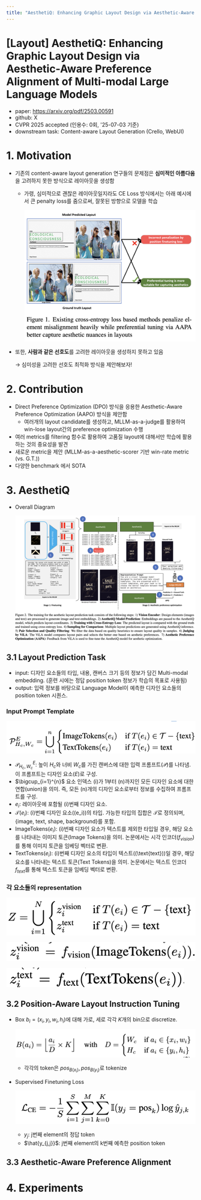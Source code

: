 ```yaml
---
title: "AesthetiQ: Enhancing Graphic Layout Design via Aesthetic-Aware Preference Alignment of Multi-modal Large Language Models"
---
```




# [Layout] AesthetiQ: Enhancing Graphic Layout Design via Aesthetic-Aware Preference Alignment of Multi-modal Large Language Models

- paper: https://arxiv.org/pdf/2503.00591
- github: X
- CVPR 2025 accepted (인용수: 0회, '25-07-03 기준)
- downstream task: Content-aware Layout Generation (Crello, WebUI)

# 1. Motivation

- 기존의 content-aware layout generation 연구들의 문제점은 **심미적인 아름다움**을 고려하지 못한 방식으로 레이아웃을 생성함

  - 가령, 심미적으로 괜찮은 레이아웃일지라도 CE Loss 방식에서는 아래 예시에서 큰 penalty loss를 줌으로써, 잘못된 방향으로 모델을 학습

    ![](../images/2025-07-03/image-20250703010701151.png)

- 또한, **사람과 같은 선호도**를 고려한 레이아웃을 생성하지 못하고 있음

  $\to$ 심미성을 고려한 선호도 최적화 방식을 제안해보자!

# 2. Contribution

- Direct Preference Optimization (DPO) 방식을 응용한 Aesthetic-Aware Preference Optimization (AAPO) 방식을 제안함
  - 여러개의 layout candidate를 생성하고, MLLM-as-a-judge를 활용하여 win-lose layout간의 preference optimization 수행
- 여러 metrics를 filtering 함수로 활용하여 고품질 layout에 대해서만 학습에 활용하는 것의 중요성을 발견
- 새로운 metric을 제안 (MLLM-as-a-aesthetic-scorer 기반 win-rate metric (vs. G.T.))
- 다양한 benchmark 에서 SOTA

# 3. AesthetiQ

- Overall Diagram

  ![](../images/2025-07-03/image-20250703011547799.png)

## 3.1 Layout Prediction Task

- input: 디자인 요소들의 타입, 내용, 캔버스 크기 등의 정보가 담긴 Multi-modal embedding. (훈련 시에는 정답 position token 정보가 학습의 목표로 사용됨)
- output: 입력 정보를 바탕으로 Language Model이 예측한 디자인 요소들의 position token 시퀀스.

### Input Prompt Template

![](../images/2025-07-03/image-20250703011854448.png)

- $\mathcal{P}^E_{H_c, W_c}$: 높이 $H_c$와 너비 $W_c$를 가진 캔버스에 대한 입력 프롬프트$(\mathcal{P})$를 나타냄. 이 프롬프트는 디자인 요소$(E)$로 구성.
- $\bigcup_{i=1}^{n}$ 요소 인덱스 \(i\)가 1부터 \(n\)까지인 모든 디자인 요소에 대한 연합(union)을 의미. 즉, 모든 \(n\)개의 디자인 요소로부터 정보를 수집하여 프롬프트를 구성.
- $e_i$: 레이아웃에 포함될 \(i\)번째 디자인 요소.
- $\mathcal{T}(e_i)$: \(i\)번째 디자인 요소(\(e_i\))의 타입. 가능한 타입의 집합은 $\mathcal{T}$로 정의되며, {image, text, shape, background}를 포함.
- $\text{ImageTokens}(e_i)$: \(i\)번째 디자인 요소가 텍스트를 제외한 타입일 경우, 해당 요소를 나타내는 이미지 토큰(Image Tokens)을 의미. 논문에서는 시각 인코더$(f_{vision})$를 통해 이미지 토큰을 임베딩 벡터로 변환.
- $\text{TextTokens}(e_i)$: \(i\)번째 디자인 요소의 타입이 텍스트(\(\text{text}\))일 경우, 해당 요소를 나타내는 텍스트 토큰(Text Tokens)을 의미. 논문에서는 텍스트 인코더$f_{text}$를 통해 텍스트 토큰을 임베딩 벡터로 변환.

### 각 요소들의 representation

![](../images/2025-07-03/image-20250703012402288.png)

![](../images/2025-07-03/image-20250703012429153.png)

![](../images/2025-07-03/image-20250703012456610.png)



## 3.2 Position-Aware Layout Instruction Tuning

- Box $b_i = (x_i, y_i, w_i, h_i)$에 대해 가로, 세로 각각 *K*개의 bin으로 discretize.

  ![](../images/2025-07-03/image-20250703012719947.png)

  - 각각의 token은 $pos_{B(x_i)}, pos_{B(y_i)}$로 tokenize

- Supervised Finetuning Loss

  ![](../images/2025-07-03/image-20250703013056253.png)

  - $y_j$: j번째 element의 정답 token
  - $\hat{y_{j,j}}$: j번째 element의 k번째 예측한 position token

## 3.3 Aesthetic-Aware Preference Alignment



# 4. Experiments